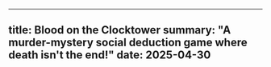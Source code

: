 
---
title: Blood on the Clocktower
summary: "A murder-mystery social deduction game where death isn't the end!"
date: 2025-04-30
---
